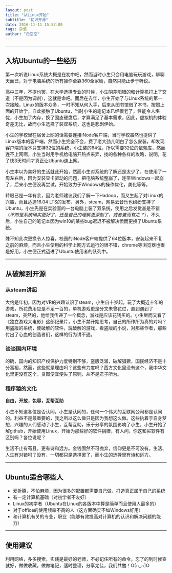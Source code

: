 ```yaml
---
layout: post
title: "从Linux开始"
subtitle: "初识开源"
date: 2016-11-11 15:57:00
tags: 杂感
author: "白空空"
---
```


---

## **入坑Ubuntu的一些经历**

第一次听说Linux系统大概是在初中吧，然而当时小生只会用电脑玩玩游戏，聊聊天而已，对于电脑系统的所有操作全靠360全家桶，自然只能止步于听说。

高中三年，不提也罢，在大学选择专业的时候，小生阴差阳错的和计算机打上了交道（不是因为调剂），这就是命吧。而后在去年，小生开始了与Linux系统的第一次接触，Linux的版本众多，一时不知从何入手，后来从图书馆借了本书，按照上面的开始学，自此接触了Ubuntu，当时小生的笔记本已经很老了，性能令人堪忧，小生加了内存，换了固态硬盘后，才算满足了基本需求，因此，虚拟机的体验奇差无比，故而小生选择了装双系统，这也是悲剧伊始。

小生的学校里在宿舍上网的话需要连接iNode客户端，当时学校虽然也提供了Linux版本的客户端，然而小生完全不会，费了老大劲儿明白了怎么安装，却发现客户端的版本只支持32位的系统，小生装的64位，所以需要32位的依赖库，然而连不上网啊，小生当时用手机给电脑开热点来弄，找的各种各样的攻略，说明，花了快3天时间才真正让Ubuntu连上网。

小生本以为美好的生活就此开始，然而小生对系统的了解还是太少了，在使用了一周左右后，因为安装显卡驱动的问题，把电脑系统整崩了，连带Windows一起崩了，后来小生便没再尝试，开始致力于Windows的操作优化，美化等等。

转眼已是一年有余，因为老师建议我们了解一下Hadoop，而又生起了对Linux的兴趣，而且适逢16.04 LTS的发布，另外，steam，网易云音乐也纷纷支持了Ubuntu，小生先是在实验室的一台电脑上装了双系统，使用之后发觉甚是不错（*不知是系统确实更好了，还是自己的理解更深刻了，或者兼而有之？*），不久后，小生自己的笔记本因为win10的某些bug迟迟不被解决愤而更换了Ubuntu系统。

殊不知此次更换令人惊喜，校园的iNode客户端提供了64位版本，安装起来不复之前的麻烦，而且小生使用的科学上网方式运行的很不错，chrome等浏览器也很是好用，小生便正式迈进了Ubuntu使用者的队列中。

---

## **从破解到开源**

### **从steam讲起**

大约是年初，因为对VR的兴趣认识了steam，小生自十岁起，玩了大概近十年的游戏，所花费用应是不足一百的，单机游戏更是分文未曾花过，直到遇到了steam，突然的，他给我传递了一个概念，游戏是应该花钱买的。小生继而又看了《独立游戏大电影》这部纪录片，小生不禁开始思考，自己的所作所为真的对吗？用盗版的系统，使破解的软件，玩破解的游戏，看盗版的小说，对那些作者，那些付出了心血的创造者们，这样的行为讲不通。

### **谈谈国内环境**

的确，国内的知识产权保护力度特别不够，盗版泛滥，破解猖獗，国民经济不是十分富裕，然而，这些就是理由吗？这些有力度吗？西方文化里没有这个，我中华文化里更没有这个，贪图便宜便失了原则，从不是君子所为。

### **程序猿的文化**

**自由，开放，包容，互帮互助**

小生不知道各位是否认同，小生是认同的，任何一个伟大的互联网公司都是认同的。利益不是最重要的，我之所以这么做只是因为我想这么做。这些执着于自身梦想，兴趣的人们感动了小生，互帮互助，乐于分享的氛围影响了小生，小生开始了解github，开始使用Linux，开始为那些好的软件捐赠，有人问，你这和买软件有区别吗？各位说呢？

生活不止有苟且，更有诗和远方。金钱固然不可抛弃，信仰更是不可没有。生活、人生有对错吗？没有，一切都只是选择罢了，而小生的选择里有诗和远方。

---

## **Ubuntu适合哪些人**

- 爱折腾，不怕麻烦，因为很多的配置都需要自己做，打造真正属于自己的系统
- 有一定计算机基础（对初学者不友好）
- Linux的初学者（Ubuntu在Linux的各版本中算是简单而且使用人最多的）
- 对于office的使用频率不高的人（这方面确实不如Windows好用）
- 和计算机有关的专业，职业（能够有效提高对计算机的认识和解决问题的能力）

---

## **使用建议**

利用网络，多多搜索，实践是最好的老师，不必记住所有的命令，忘了的到时候查就好，做做收藏，做做笔记，适时整理，分享尤佳，我们共勉！O(∩_∩)O

